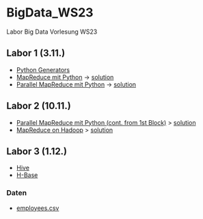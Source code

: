 # BigData_WS23
Labor Big Data Vorlesung WS23

## Labor 1 (3.11.)
* [Python Generators](https://colab.research.google.com/github/keuperj/BigData_WS23/blob/main/Block_1/Generators.ipynb) 
* [MapReduce mit Python](https://colab.research.google.com/github/keuperj/BigData_WS23/blob/main/Block_1/Assignment_MapReduce.ipynb)  -> [solution](https://colab.research.google.com/github/keuperj/BigData_WS23/blob/main/Block_1/Assignment_MapReduce_solution.ipynb) 
* [Parallel MapReduce mit Python](https://colab.research.google.com/github/keuperj/BigData_WS23/blob/main/Block_1/Assignment_Parallel_MapReduce.ipynb) -> [solution](https://colab.research.google.com/github/keuperj/BigData_WS23/blob/main/Block_1/Assignment_Parallel_MapReduce_solution.ipynb)

## Labor 2 (10.11.)
* [Parallel MapReduce mit Python (cont. from 1st Block)](https://colab.research.google.com/github/keuperj/BigData_WS23/blob/main/Block_1/Assignment_Parallel_MapReduce.ipynb) > [solution](https://colab.research.google.com/github/keuperj/BigData_WS23/blob/main/Block_1/Assignment_Parallel_MapReduce_solution.ipynb)
* [MapReduce on Hadoop](https://colab.research.google.com/github/keuperj/BigData_WS23/blob/main/Block_1/Assignment_MRJOBLIB.ipynb) > [solution](https://colab.research.google.com/github/keuperj/BigData_WS23/blob/main/Block_1/Assignment_MRJOBLIB_solution.ipynb)


## Labor 3 (1.12.)
* [Hive](https://colab.research.google.com/github/keuperj/BigData_WS23/blob/main/Block_3/Assignment_Hive.ipynb)
* [H-Base](https://colab.research.google.com/github/keuperj/BigData_WS23/blob/main/Block_3/Assignment_HBASE.ipynb)

### Daten
* [employees.csv](Block_3/employees.csv)
